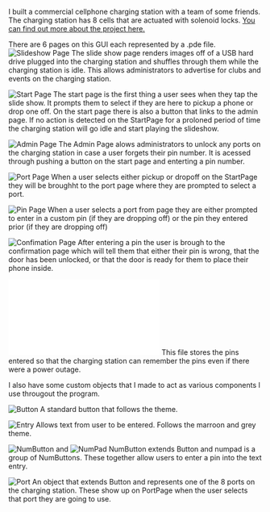 I built a commercial cellphone charging station with a team of some friends. The charging station has 8 cells that are actuated with solenoid locks. [You can find out more about the project here.](https://tytodd.wixsite.com/tyrin-ian-todd/charging-station-project)

There are 6 pages on this GUI each represented by a .pde file. 
![Slideshow Page](./src/Slideshow.pde)
The slide show page renders images off of a USB hard drive plugged into the charging station and shuffles through them while the charging station is idle. This allows administrators to advertise for clubs and events on the charging station. 

![Start Page](./src/StartPage.pde)
The start page is the first thing a user sees when they tap the slide show. It prompts them to select if they are here to pickup a phone or drop one off. On the start page there is also a button that links to the admin page. If no action is detected on the StartPage for a proloned period of time the charging station will go idle and start playing the slideshow.

![Admin Page](./src/Admin.pde)
The Admin Page alows administrators to unlock any ports on the charging station in case a user forgets their pin number. It is acessed through pushing a button on the start page and enterting a pin number. 

![Port Page](./src/PortPage.pde)
When a user selects either pickup or dropoff on the StartPage they will be broughht to the port page where they are prompted to select a port.

![Pin Page](./src/PinPage.pde)
When a user selects a port from page they are either prompted to enter in a custom pin (if they are dropping off) or the pin they entered prior (if they are dropping off)

![Confimation Page](./src/ConfirmationPage.pde)
After entering a pin the user is brough to the confirmation page which will tell them that either their pin is wrong, that the door has been unlocked, or that the door is ready for them to place their phone inside.

![pins file](./src/pins.txt)
This file stores the pins entered so that the charging station can remember the pins even if there were a power outage.

I also have some custom objects that I made to act as various components I use througout the program.

![Button](./src/Button.pde)
A standard button that follows the theme.

![Entry](./src/Entry.pde)
Allows text from user to be entered. Follows the marroon and grey theme.

![NumButton](./src/NumButton.pde) and ![NumPad](./src/NumPad.pde)
NumButton extends Button and numpad is a group of NumButtons. These together allow users to enter a pin into the text entry.

![Port](./src/Port.pde)
An object that extends Button and represents one of the 8 ports on the charging station. These show up on PortPage when the user selects that port they are going to use.






